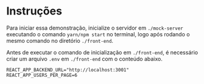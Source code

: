 # Instruções

Para iniciar essa demonstração, inicialize o servidor em `./mock-server` executando o comando `yarn/npm start` no terminal, logo após rodando o mesmo comando no diretório `./front-end`.

Antes de executar o comando de inicialização em `./front-end`, é necessário criar um arquivo `.env` em `./front-end` com o conteúdo abaixo.

	REACT_APP_BACKEND_URL="http://localhost:3001"
	REACT_APP_USERS_PER_PAGE=6

